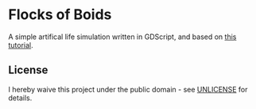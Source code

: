# Flocks of Boids

A simple artifical life simulation written in GDScript, and based on [this tutorial](https://youtu.be/oFnIlNW_p10?si=ge5FNIhLIuxY6Z0J).

## License

I hereby waive this project under the public domain - see [UNLICENSE](UNLICENSE) for details.